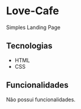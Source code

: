 # Love-Cafe
Simples Landing Page

## Tecnologias
- HTML
- CSS

## Funcionalidades
Não possui funcionalidades.
